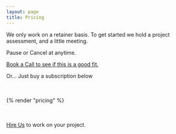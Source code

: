 ```yaml
---
layout: page
title: Pricing
---
```


<p class="paragraph withered">We only work on a retainer basis. To get started we hold a project assessment, and a little meeting.</p>
<p class="paragraph withered">Pause or Cancel at anytime.</p>
<p class="paragraph"><a target="_blank" class="button-link" href="https://calendly.com/kowfm/meet-prologue" id="action-book-a-call">Book a Call to see if this is a good fit.</a></p>
<p>Or... Just buy a subscription below</p>
<br>
<br>
{% render "pricing" %}
<br>
<br>
<br>
<p class="paragraph"><a href="mailto:{{ site.metadata.email }}?subject=Lets work Together" class="button-link" id="action-hire-us">Hire Us</a> to work on your project.</p>
